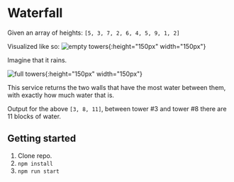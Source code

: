 # Waterfall
Given an array of heights: ``[5, 3, 7, 2, 6, 4, 5, 9, 1, 2]``

Visualized like so:
![empty towers](https://i.imgur.com/xtN9vVV.png){:height="150px" width="150px"}

Imagine that it rains.

![full towers](https://i.imgur.com/jJkBtUY.png){:height="150px" width="150px"}

This service returns the two walls that have the most water between them, with exactly how much water that is.

Output for the above ``[3, 8, 11]``, between tower #3 and tower #8 there are 11 blocks of water.

## Getting started

1. Clone repo.
2. ``npm install``
3. ``npm run start``